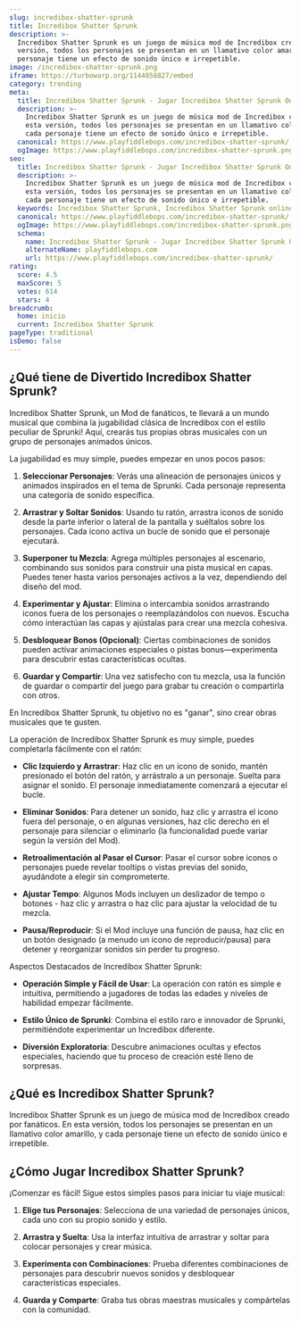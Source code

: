 ```yaml
---
slug: incredibox-shatter-sprunk
title: Incredibox Shatter Sprunk
description: >-
  Incredibox Shatter Sprunk es un juego de música mod de Incredibox creado por fanáticos. En esta
  versión, todos los personajes se presentan en un llamativo color amarillo, y cada
  personaje tiene un efecto de sonido único e irrepetible.
image: /incredibox-shatter-sprunk.png
iframe: https://turbowarp.org/1144858827/embed
category: trending
meta:
  title: Incredibox Shatter Sprunk - Jugar Incredibox Shatter Sprunk Online
  description: >-
    Incredibox Shatter Sprunk es un juego de música mod de Incredibox creado por fanáticos. En
    esta versión, todos los personajes se presentan en un llamativo color amarillo, y
    cada personaje tiene un efecto de sonido único e irrepetible.
  canonical: https://www.playfiddlebops.com/incredibox-shatter-sprunk/
  ogImage: https://www.playfiddlebops.com/incredibox-shatter-sprunk.png
seo:
  title: Incredibox Shatter Sprunk - Jugar Incredibox Shatter Sprunk Online
  description: >-
    Incredibox Shatter Sprunk es un juego de música mod de Incredibox creado por fanáticos. En
    esta versión, todos los personajes se presentan en un llamativo color amarillo, y
    cada personaje tiene un efecto de sonido único e irrepetible.
  keywords: Incredibox Shatter Sprunk, Incredibox Shatter Sprunk online
  canonical: https://www.playfiddlebops.com/incredibox-shatter-sprunk/
  ogImage: https://www.playfiddlebops.com/incredibox-shatter-sprunk.png
  schema:
    name: Incredibox Shatter Sprunk - Jugar Incredibox Shatter Sprunk Online
    alternateName: playfiddlebops.com
    url: https://www.playfiddlebops.com/incredibox-shatter-sprunk/
rating:
  score: 4.5
  maxScore: 5
  votes: 614
  stars: 4
breadcrumb:
  home: inicio
  current: Incredibox Shatter Sprunk
pageType: traditional
isDemo: false
---
```


## ¿Qué tiene de Divertido Incredibox Shatter Sprunk?

Incredibox Shatter Sprunk, un Mod de fanáticos, te llevará a un mundo musical que combina la jugabilidad clásica de Incredibox con el estilo peculiar de Sprunki! Aquí, crearás tus propias obras musicales con un grupo de personajes animados únicos.

La jugabilidad es muy simple, puedes empezar en unos pocos pasos:

1. **Seleccionar Personajes**: Verás una alineación de personajes únicos y animados inspirados en el tema de Sprunki. Cada personaje representa una categoría de sonido específica.

1. **Arrastrar y Soltar Sonidos**: Usando tu ratón, arrastra iconos de sonido desde la parte inferior o lateral de la pantalla y suéltalos sobre los personajes. Cada icono activa un bucle de sonido que el personaje ejecutará.

1. **Superponer tu Mezcla**: Agrega múltiples personajes al escenario, combinando sus sonidos para construir una pista musical en capas. Puedes tener hasta varios personajes activos a la vez, dependiendo del diseño del mod.

1. **Experimentar y Ajustar**: Elimina o intercambia sonidos arrastrando iconos fuera de los personajes o reemplazándolos con nuevos. Escucha cómo interactúan las capas y ajústalas para crear una mezcla cohesiva.

1. **Desbloquear Bonos (Opcional)**: Ciertas combinaciones de sonidos pueden activar animaciones especiales o pistas bonus—experimenta para descubrir estas características ocultas.

1. **Guardar y Compartir**: Una vez satisfecho con tu mezcla, usa la función de guardar o compartir del juego para grabar tu creación o compartirla con otros.

En Incredibox Shatter Sprunk, tu objetivo no es "ganar", sino crear obras musicales que te gusten.

La operación de Incredibox Shatter Sprunk es muy simple, puedes completarla fácilmente con el ratón:

- **Clic Izquierdo y Arrastrar**: Haz clic en un icono de sonido, mantén presionado el botón del ratón, y arrástralo a un personaje. Suelta para asignar el sonido. El personaje inmediatamente comenzará a ejecutar el bucle.

- **Eliminar Sonidos**: Para detener un sonido, haz clic y arrastra el icono fuera del personaje, o en algunas versiones, haz clic derecho en el personaje para silenciar o eliminarlo (la funcionalidad puede variar según la versión del Mod).

- **Retroalimentación al Pasar el Cursor**: Pasar el cursor sobre iconos o personajes puede revelar tooltips o vistas previas del sonido, ayudándote a elegir sin comprometerte.

- **Ajustar Tempo**: Algunos Mods incluyen un deslizador de tempo o botones - haz clic y arrastra o haz clic para ajustar la velocidad de tu mezcla.

- **Pausa/Reproducir**: Si el Mod incluye una función de pausa, haz clic en un botón designado (a menudo un icono de reproducir/pausa) para detener y reorganizar sonidos sin perder tu progreso.

Aspectos Destacados de Incredibox Shatter Sprunk:

- **Operación Simple y Fácil de Usar**: La operación con ratón es simple e intuitiva, permitiendo a jugadores de todas las edades y niveles de habilidad empezar fácilmente.

- **Estilo Único de Sprunki**: Combina el estilo raro e innovador de Sprunki, permitiéndote experimentar un Incredibox diferente.

- **Diversión Exploratoria**: Descubre animaciones ocultas y efectos especiales, haciendo que tu proceso de creación esté lleno de sorpresas.

## ¿Qué es Incredibox Shatter Sprunk?

Incredibox Shatter Sprunk es un juego de música mod de Incredibox creado por fanáticos. En esta versión, todos los personajes se presentan en un llamativo color amarillo, y cada personaje tiene un efecto de sonido único e irrepetible.

## ¿Cómo Jugar Incredibox Shatter Sprunk?

¡Comenzar es fácil! Sigue estos simples pasos para iniciar tu viaje musical:

1. **Elige tus Personajes**: Selecciona de una variedad de personajes únicos, cada uno con su propio sonido y estilo.

1. **Arrastra y Suelta**: Usa la interfaz intuitiva de arrastrar y soltar para colocar personajes y crear música.

1. **Experimenta con Combinaciones**: Prueba diferentes combinaciones de personajes para descubrir nuevos sonidos y desbloquear características especiales.

1. **Guarda y Comparte**: Graba tus obras maestras musicales y compártelas con la comunidad.